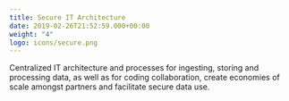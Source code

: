 ```yaml
---
title: Secure IT Architecture
date: 2019-02-26T21:52:59.000+00:00
weight: "4"
logo: icons/secure.png
---
```

Centralized IT architecture and processes for ingesting, storing and processing data, as well as for coding collaboration, create economies of scale amongst partners and facilitate secure data use.
